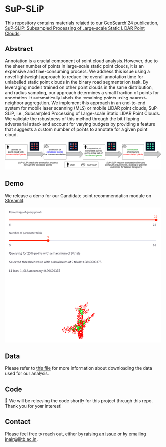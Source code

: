 # SuP-SLiP

This repository contains materials related to our [GeoSearch'24](https://geosearch-workshop.github.io/geosearch2024/) publication, [SuP-SLiP: Subsampled Processing of Large-scale Static LIDAR Point Clouds](https://dl.acm.org/doi/10.1145/3681769.3698585).  

## Abstract
Annotation is a crucial component of point cloud analysis. However, due to the sheer number of points in large-scale static point clouds, it is an expensive and time-consuming process. We address this issue using a novel lightweight approach to reduce the overall annotation time for unlabelled static point clouds in the binary road segmentation task. By leveraging models trained on other point clouds in the same distribution, and radius sampling, our approach determines a small fraction of points for annotation. It automatically labels the remaining points using nearest-neighbor aggregation. We implement this approach in an end-to-end system for mobile laser scanning (MLS) or mobile LiDAR point clouds, SuP-SLiP, i.e., Subsampled Processing of Large-scale Static LIDAR Point Clouds. We validate the robustness of this method through the bit-flipping adversarial attack and account for varying budgets by providing a feature that suggests a custom number of points to annotate for a given point cloud.



![architecture diagram](./static/fig01.png)

## Demo
We release a demo for our Candidate point recommendation module on [Streamlit](https://sup-slpc-demo.streamlit.app/).

![demo screenshot](./static/demo_screenshot.png)

## Data
Please refer to [this file](./data/README.md) for more information about downloading the data used for our analysis.

## Code
🌟 We will be releasing the code shortly for this project through this repo. Thank you for your interest!


## Contact
Please feel free to reach out, either by [raising an issue](https://github.com/GVCL/SuP-SLiP/issues) or by emailing [jnair@iiitb.ac.in](mailto:jnair@iiitb.ac.in).